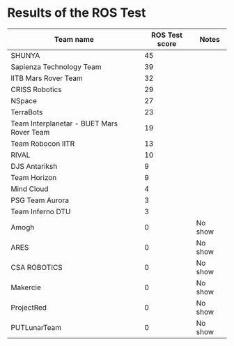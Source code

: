 # Results of the ROS Test

| Team name                                 | ROS Test score | Notes   |
| ----------------------------------------- | -------------- | ------- |
| SHUNYA                                    | 45             |         |
| Sapienza Technology Team                  | 39             |         |
| IITB Mars Rover Team                      | 32             |         |
| CRISS Robotics                            | 29             |         |
| NSpace                                    | 27             |         |
| TerraBots                                 | 23             |         |
| Team Interplanetar - BUET Mars Rover Team | 19             |         |
| Team Robocon IITR                         | 13             |         |
| RIVAL                                     | 10             |         |
| DJS Antariksh                             | 9              |         |
| Team Horizon                              | 9              |         |
| Mind Cloud                                | 4              |         |
| PSG Team Aurora                           | 3              |         |
| Team Inferno DTU                          | 3              |         |
| Amogh                                     | 0              | No show |
| ARES                                      | 0              | No show |
| CSA ROBOTICS                              | 0              | No show |
| Makercie                                  | 0              | No show |
| ProjectRed                                | 0              | No show |
| PUTLunarTeam                              | 0              | No show |
